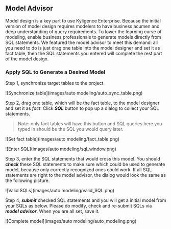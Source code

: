 ## Model Advisor

Model design is a key part to use Kyligence Enterprise. Because the initial version of model design requires modelers to have business acumen and deep understanding of query requirements. To lower the learning curve of modeling, enable business professionals to generate models directly from SQL statements. We featured the model advisor to meet this demand: all you need to do is just drag one table into the model designer and set it as fact table, then the SQL statements you entered will complete the rest part of the model design.



### Apply SQL to Generate a Desired Model

Step 1, synchronize target tables to the project. 

![Synchronize table](images/auto modeling/auto_sync_table.png)

Step 2, drag one table, which will be the fact table, to the model designer and set it as *fact*. Click ***SQL*** button to pop up a dialog to collect your SQL statements. 

> Note: only fact tables will have this button and SQL queries here you typed in should be the SQL you would query later.
>

![Set fact table](images/auto modeling/fact_table.png)

![Enter SQL](images/auto modeling/sql_window.png)

Step 3, enter the SQL statements that would cross this model. You should ***check***  these SQL statements to make sure which could be used to generate model, because only correctly recognized ones could work. If all SQL statements are right to the model advisor, the dialog would look the same as the following picture.

![Valid SQLs](images/auto modeling/valid_SQL.png)

Step 4, ***submit*** checked SQL statements and you will get a initial model from your SQLs as below. Please do modify, check and re-submit SQLs via ***model advisor***.  When you are all set, save it.

![Complete model](images/auto modeling/auto_modeling.png)
